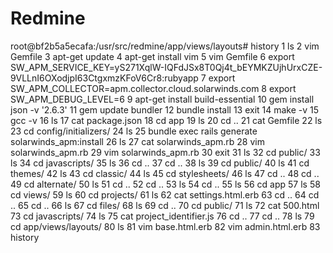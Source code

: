 # Redmine

root@bf2b5a5ecafa:/usr/src/redmine/app/views/layouts# history
    1  ls
    2  vim Gemfile
    3  apt-get update
    4  apt-get install vim
    5  vim Gemfile
    6  export SW_APM_SERVICE_KEY=yS271XqlW-IQFdJSx8T0Qj4t_bEYMKZUjhUrxCZE-9VLLnI6OXodjpI63CtgxmzKFoV6Cr8:rubyapp
    7  export SW_APM_COLLECTOR=apm.collector.cloud.solarwinds.com
    8  export SW_APM_DEBUG_LEVEL=6
    9  apt-get install build-essential
   10  gem install json -v '2.6.3'
   11  gem update bundler
   12  bundle install
   13  exit
   14  make -v
   15  gcc -v
   16  ls
   17  cat package.json
   18  cd app
   19  ls
   20  cd ..
   21  cat Gemfile
   22  ls
   23  cd config/initializers/
   24  ls
   25  bundle exec rails generate solarwinds_apm:install
   26  ls
   27  cat solarwinds_apm.rb
   28  vim solarwinds_apm.rb
   29  vim solarwinds_apm.rb
   30  exit
   31  ls
   32  cd public/
   33  ls
   34  cd javascripts/
   35  ls
   36  cd ..
   37  cd ..
   38  ls
   39  cd public/
   40  ls
   41  cd themes/
   42  ls
   43  cd classic/
   44  ls
   45  cd stylesheets/
   46  ls
   47  cd ..
   48  cd ..
   49  cd alternate/
   50  ls
   51  cd ..
   52  cd ..
   53  ls
   54  cd ..
   55  ls
   56  cd app
   57  ls
   58  cd views/
   59  ls
   60  cd projects/
   61  ls
   62  cat settings.html.erb
   63  cd ..
   64  cd ..
   65  cd ..
   66  ls
   67  cd files/
   68  ls
   69  cd ..
   70  cd public/
   71  ls
   72  cat 500.html
   73  cd javascripts/
   74  ls
   75  cat project_identifier.js
   76  cd ..
   77  cd ..
   78  ls
   79  cd app/views/layouts/
   80  ls
   81  vim base.html.erb
   82  vim admin.html.erb
   83  history

